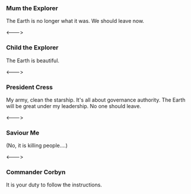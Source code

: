 ### Mum the Explorer

The Earth is no longer what it was. We should leave now.

<--->

### Child the Explorer
<!-- __ALIGN_RIGHT__ -->

The Earth is beautiful.

<--->

### President Cress

My army, clean the starship. It's all about governance authority. The Earth will be great under my leadership. No one should leave.

<--->

### Saviour Me
<!-- __ALIGN_RIGHT__ -->

(No, it is killing people....)

<--->
### Commander Corbyn

It is your duty to follow the instructions.